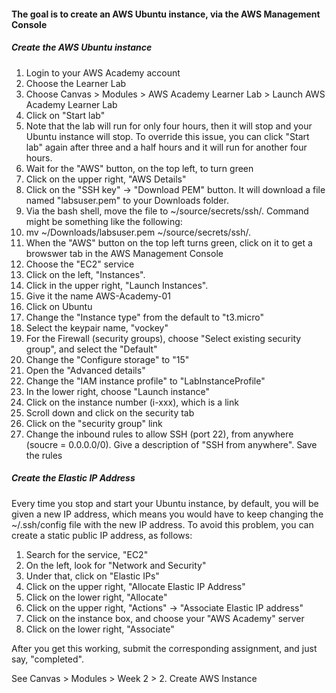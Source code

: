 #### The goal is to create an AWS Ubuntu instance, via the AWS Management Console

##### Create the AWS Ubuntu instance

1. Login to your AWS Academy account
2. Choose the Learner Lab
3. Choose Canvas > Modules >  AWS Academy Learner Lab > Launch AWS Academy Learner Lab
4. Click on "Start lab"
5. Note that the lab will run for only four hours, then it will stop and your Ubuntu instance will stop.  To override this issue, you can click "Start lab" again after three and a half hours and it will run for another four hours.
6. Wait for the "AWS" button, on the top left, to turn green
6. Click on the upper right, "AWS Details"
7. Click on the "SSH key" -> "Download PEM" button.  It will download a file named "labsuser.pem" to your Downloads folder.
8. Via the bash shell, move the file to ~/source/secrets/ssh/. Command might be something like the following:
8. mv ~/Downloads/labsuser.pem ~/source/secrets/ssh/.
7. When the "AWS" button on the top left turns green, click on it to get a browswer tab in the AWS Management Console
7. Choose the "EC2" service
8. Click on the left, "Instances".
9. Click in the upper right, "Launch Instances".
10. Give it the name AWS-Academy-01
11. Click on Ubuntu
12. Change the "Instance type" from the default to "t3.micro"
13. Select the keypair name, "vockey"
14. For the Firewall (security groups), choose "Select existing security group", and select the "Default"
15. Change the "Configure storage" to "15"
16. Open the "Advanced details"
17. Change the "IAM instance profile" to "LabInstanceProfile"
18. In the lower right, choose "Launch instance"
19. Click on the instance number (i-xxx), which is a link
20. Scroll down and click on the security tab
21. Click on the "security group" link
22. Change the inbound rules to allow SSH (port 22), from anywhere (soucre = 0.0.0.0/0).  Give a description of "SSH from anywhere".  Save the rules

##### Create the Elastic IP Address

Every time you stop and start your Ubuntu instance, by default, you will be given a new IP address, which means you would have to keep changing the ~/.ssh/config file with the new IP address.  To avoid this problem, you can create a static public IP address, as follows:

1. Search for the service, "EC2"
2. On the left, look for "Network and Security"
3. Under that, click on "Elastic IPs"
4. Click on the upper right, "Allocate Elastic IP Address"
5. Click on the lower right, "Allocate"
6. Click on the upper right, "Actions" -> "Associate Elastic IP address"
7. Click on the instance box, and choose your "AWS Academy" server
8. Click on the lower right, "Associate"

After you get this working, submit the corresponding assignment, and just say, "completed".

See Canvas > Modules > Week 2 > 2. Create AWS Instance

